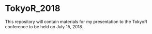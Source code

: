 # TokyoR_2018

This repository will contain materials for my presentation to the TokyoR conference to be held on July 15, 2018.
